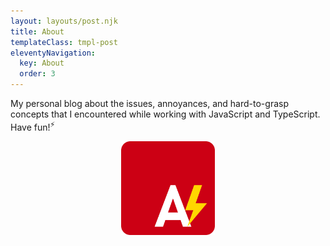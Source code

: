 ```yaml
---
layout: layouts/post.njk
title: About
templateClass: tmpl-post
eleventyNavigation:
  key: About
  order: 3
---
```


My personal blog about the issues, annoyances, and hard-to-grasp concepts that I encountered while working with JavaScript and TypeScript. Have fun!<sup>⚡</sup>
<br>
<div align="center">
        <img src="/img/AnnoyScript_logo.svg" height="150" width="150"/>
</div>
